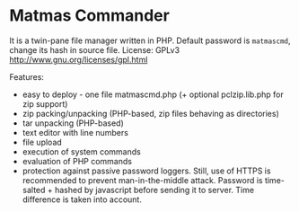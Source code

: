 Matmas Commander
================

It is a twin-pane file manager written in PHP.
Default password is `matmascmd`, change its hash in source file.
License: GPLv3 http://www.gnu.org/licenses/gpl.html

Features:

 - easy to deploy - one file matmascmd.php (+ optional pclzip.lib.php for zip support)
 - zip packing/unpacking (PHP-based, zip files behaving as directories)
 - tar unpacking (PHP-based)
 - text editor with line numbers
 - file upload
 - execution of system commands
 - evaluation of PHP commands
 - protection against passive password loggers. Still, use of HTTPS is recommended to prevent man-in-the-middle attack. Password is time-salted + hashed by javascript before sending it to server. Time difference is taken into account.
